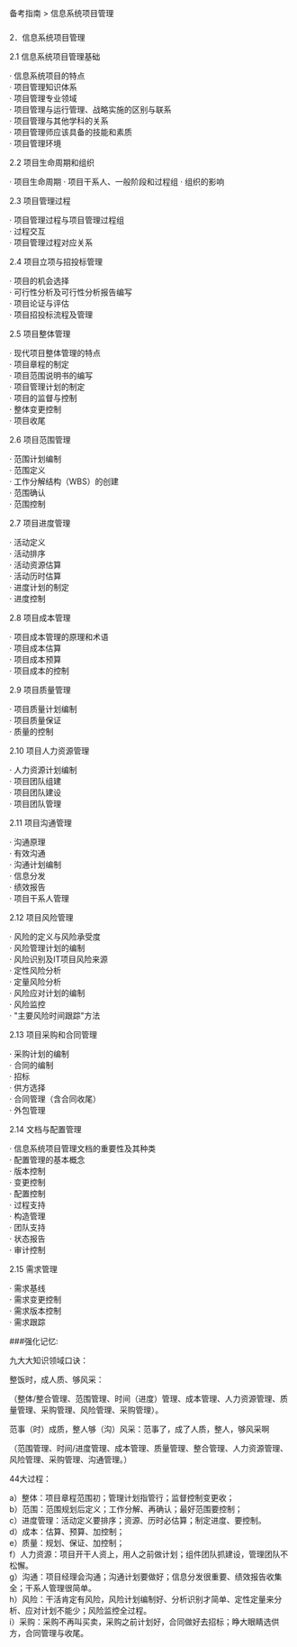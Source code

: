 备考指南 > 信息系统项目管理

### 
2．信息系统项目管理  

2.1 信息系统项目管理基础  

· 信息系统项目的特点  
· 项目管理知识体系  
· 项目管理专业领域  
· 项目管理与运行管理、战略实施的区别与联系  
· 项目管理与其他学科的关系   
· 项目管理师应该具备的技能和素质  
· 项目管理环境  

2.2 项目生命周期和组织

· 项目生命周期 
· 项目干系人、一般阶段和过程组 
· 组织的影响 

2.3 项目管理过程 

· 项目管理过程与项目管理过程组  
· 过程交互  
· 项目管理过程对应关系  

2.4 项目立项与招投标管理 

· 项目的机会选择  
· 可行性分析及可行性分析报告编写  
· 项目论证与评估  
· 项目招投标流程及管理  

2.5 项目整体管理 

· 现代项目整体管理的特点  
· 项目章程的制定  
· 项目范围说明书的编写  
· 项目管理计划的制定  
· 项目的监督与控制  
· 整体变更控制  
· 项目收尾  

2.6 项目范围管理 

· 范围计划编制  
· 范围定义  
· 工作分解结构（WBS）的创建  
· 范围确认  
· 范围控制  

2.7 项目进度管理 

· 活动定义  
· 活动排序  
· 活动资源估算  
· 活动历时估算  
· 进度计划的制定  
· 进度控制  

2.8 项目成本管理 

· 项目成本管理的原理和术语  
· 项目成本估算  
· 项目成本预算  
· 项目成本的控制  

2.9 项目质量管理 

· 项目质量计划编制  
· 项目质量保证  
· 质量的控制  

2.10 项目人力资源管理 

· 人力资源计划编制  
· 项目团队组建  
· 项目团队建设  
· 项目团队管理  

2.11 项目沟通管理 

· 沟通原理  
· 有效沟通  
· 沟通计划编制  
· 信息分发  
· 绩效报告  
· 项目干系人管理  

2.12 项目风险管理 

· 风险的定义与风险承受度  
· 风险管理计划的编制  
· 风险识别及IT项目风险来源  
· 定性风险分析  
· 定量风险分析  
· 风险应对计划的编制  
· 风险监控  
· "主要风险时间跟踪"方法  

2.13 项目采购和合同管理 

· 采购计划的编制  
· 合同的编制  
· 招标  
· 供方选择  
· 合同管理（含合同收尾）  
· 外包管理  

2.14 文档与配置管理 

· 信息系统项目管理文档的重要性及其种类   
· 配置管理的基本概念   
· 版本控制  
· 变更控制  
· 配置控制  
· 过程支持  
· 构造管理  
· 团队支持  
· 状态报告  
· 审计控制  

2.15 需求管理 

· 需求基线  
· 需求变更控制  
· 需求版本控制  
· 需求跟踪  

###强化记忆:

九大大知识领域口诀：

整饭时，成人质、够风采：

（整体/整合管理、范围管理、时间（进度）管理、成本管理、人力资源管理、质量管理、采购管理、风险管理、采购管理）。  

范事（时）成质，整人够（沟）风采：范事了，成了人质，整人，够风采啊

（范围管理、时间/进度管理、成本管理、质量管理、整合管理、人力资源管理、风险管理、采购管理、沟通管理。）

44大过程：

a）整体：项目章程范围初；管理计划指管行；监督控制变更收；  
b）范围：范围规划后定义；工作分解、再确认；最好范围要控制；  
c）进度管理：活动定义要排序；资源、历时必估算；制定进度、要控制。  
d）成本：估算、预算、加控制；  
e）质量：规划、保证、加控制；  
f）人力资源：项目开干人资上，用人之前做计划；组件团队抓建设，管理团队不松懈。  
g）沟通：项目经理会沟通；沟通计划要做好；信息分发很重要、绩效报告收集全；干系人管理很简单。  
h）风险：干活肯定有风险，风险计划编制好、分析识别才简单、定性定量来分析、应对计划不能少；风险监控全过程。  
i）采购：采购不再叫买卖，采购之前计划好，合同做好去招标；睁大眼睛选供方，合同管理与收尾。  



